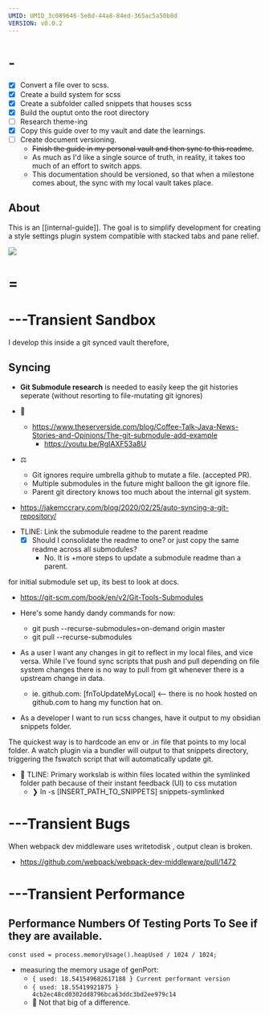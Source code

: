 ```yaml
---
UMID: UMID_3c089646-5e8d-44a8-84ed-365ac5a50b8d
VERSION: v0.0.2
---
```


# -

- [x] Convert a file over to scss.
- [x] Create a build system for scss
- [x] Create a subfolder called snippets that houses scss
- [x] Build the ouptut onto the root directory
- [ ] Research theme-ing
- [x] Copy this guide over to my vault and date the learnings.
- [ ] Create document versioning.
  - ~~Finish the guide in my personal vault and then sync to this readme~~.
  - As much as I'd like a single source of truth, in reality, it takes too much of an effort to switch apps.
  - This documentation should be versioned, so that when a milestone comes about, the sync with my local vault takes place.

## About

This is an [[internal-guide]]. The goal is to simplify development for creating a style settings plugin system compatible with stacked tabs and pane relief.

![](/docs/assets/screenshot.png)

# =

# ---Transient Sandbox

I develop this inside a git synced vault therefore,

## Syncing

- **Git Submodule research** is needed to easily keep the git histories seperate (without resorting to file-mutating git ignores)

- 📝
  - https://www.theserverside.com/blog/Coffee-Talk-Java-News-Stories-and-Opinions/The-git-submodule-add-example
    - https://youtu.be/RgIAXF53a8U
- ⚖️
  - Git ignores require umbrella github to mutate a file. (accepted PR).
  - Multiple submodules in the future might balloon the git ignore file.
  - Parent git directory knows too much about the internal git system.

* https://jakemccrary.com/blog/2020/02/25/auto-syncing-a-git-repository/

- TLINE: Link the submodule readme to the parent readme
  - [x] Should I consolidate the readme to one? or just copy the same readme across all submodules?
    - No. It is +more steps to update a submodule readme than a parent.

for initial submodule set up, its best to look at docs.

- https://git-scm.com/book/en/v2/Git-Tools-Submodules

- Here's some handy dandy commands for now:
  - git push --recurse-submodules=on-demand origin master
  - git pull --recurse-submodules

* As a user I want any changes in git to reflect in my local files, and vice versa. While I\'ve found sync scripts that push and pull depending on file system changes there is no way to pull from git whenever there is a upstream change in data.

  - ie. github.com: [fnToUpdateMyLocal] <-- there is no hook hosted on github.com to hang my function hat on.

* As a developer I want to run scss changes, have it output to my obsidian snippets folder.

The quickest way is to hardcode an env or .in file that points to my local folder. A watch plugin via a bundler will output to that snippets directory, triggering the fswatch script that will automatically update git.

- 🤔 TLINE: Primary workslab is within files located within the symlinked folder path because of their instant feedback (UI) to css mutation
  - ❯ ln -s [INSERT_PATH_TO_SNIPPETS] snippets-symlinked

# ---Transient Bugs

When webpack dev middleware uses writetodisk , output clean is broken.

- https://github.com/webpack/webpack-dev-middleware/pull/1472

# ---Transient Performance

## Performance Numbers Of Testing Ports To See if they are available.

`const used = process.memoryUsage().heapUsed / 1024 / 1024;`

- measuring the memory usage of genPort:
  - `{ used: 18.541549682617188 } Current performant version`
  - `{ used: 18.55419921875 } 4cb2ec48cd0302dd8796bca63ddc3bd2ee979c14`
  * 🤔 Not that big of a difference.
